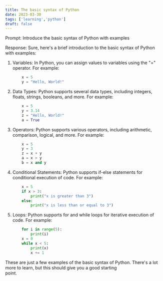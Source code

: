 ```yaml
---
title: The basic syntax of Python
date: 2023-03-30
tags: ['learning','python']
draft: false
---
```


Prompt: Introduce the basic syntax of Python with examples

Response: Sure, here's a brief introduction to the basic syntax of Python with examples:                                                         

1. Variables: In Python, you can assign values to variables using the "=" operator. 
  For example: 
  
    ```python
        x = 5                                  
        y = "Hello, World!"  
    ``` 

2. Data Types: Python supports several data types, including integers, floats, strings, booleans, and more.
For example: 

    ```python
        x = 5                                                                   
        y = 3.14                                                        
        z = "Hello, World!"                                                                
        a = True 
    ```

3. Operators: Python supports various operators, including arithmetic, comparison, logical, and more. For example:

    ```python
        x = 5
        y = 3  
        z = x + y                                               
        a = x > y                                                     
        b = x and y
    ```

4. Conditional Statements: Python supports if-else statements for conditional execution of code. For example: 

    ```python
        x = 5                    
        if x > 3:               
            print("x is greater than 3")   
        else:                         
            print("x is less than or equal to 3")
    ```

5. Loops: Python supports for and while loops for iterative execution of code. For example: 
  
    ```python
        for i in range(5):        
            print(i)             
        x = 0    
        while x < 5:               
            print(x)
            x += 1
    ```

These are just a few examples of the basic syntax of Python. There's a lot more to learn, but this should give you a good starting     
point.                    